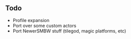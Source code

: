 ## Todo
* Profile expansion
* Port over some custom actors
* Port NewerSMBW stuff (tilegod, magic platforms, etc)
